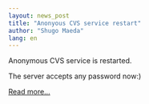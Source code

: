 ```yaml
---
layout: news_post
title: "Anonyous CVS service restart"
author: "Shugo Maeda"
lang: en
---
```


Anonymous CVS service is restarted.

The server accepts any password now:)

[Read more…](/en/news/2004/06/22/anonyous-cvs-service-restart/announce/)

